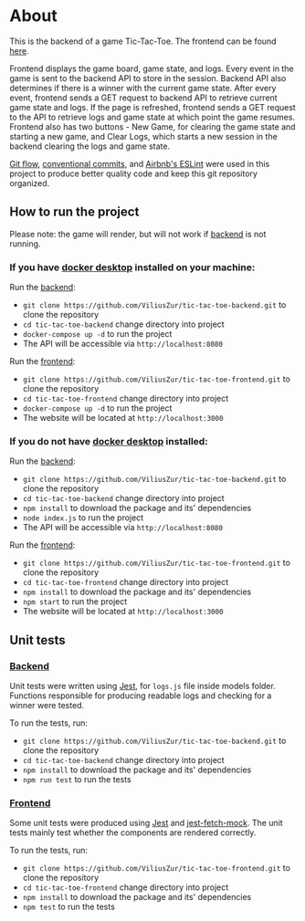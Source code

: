<h1>About</h1>

This is the backend of a game Tic-Tac-Toe. The frontend can be found [here](https://github.com/ViliusZur/tic-tac-toe-frontend).

Frontend displays the game board, game state, and logs. Every event in the game is sent to the backend API to store in the session. Backend API also determines if there is a winner with the current game state. After every event, frontend sends a GET request to backend API to retrieve current game state and logs. If the page is refreshed, frontend sends a GET request to the API to retrieve logs and game state at which point the game resumes. Frontend also has two buttons - New Game, for clearing the game state and starting a new game, and Clear Logs, which starts a new session in the backend clearing the logs and game state.

[Git flow](https://danielkummer.github.io/git-flow-cheatsheet/), [conventional commits](https://www.conventionalcommits.org/en/v1.0.0-beta.2/), and [Airbnb's ESLint](https://www.npmjs.com/package/eslint-config-airbnb-base) were used in this project to produce better quality code and keep this git repository organized.

<h2>How to run the project</h2>

Please note: the game will render, but will not work if [backend](https://github.com/ViliusZur/tic-tac-toe-backend) is not running.

### If you have [docker desktop](https://www.docker.com/products/docker-desktop) installed on your machine:


Run the [backend](https://github.com/ViliusZur/tic-tac-toe-backend):
* `git clone https://github.com/ViliusZur/tic-tac-toe-backend.git` to clone the repository
* `cd tic-tac-toe-backend` change directory into project
* `docker-compose up -d` to run the project
* The API will be accessible via `http://localhost:8080`

Run the [frontend](https://github.com/ViliusZur/tic-tac-toe-frontend):
* `git clone https://github.com/ViliusZur/tic-tac-toe-frontend.git` to clone the repository
* `cd tic-tac-toe-frontend` change directory into project
* `docker-compose up -d` to run the project
* The website will be located at `http://localhost:3000`

### If you do not have [docker desktop](https://www.docker.com/products/docker-desktop) installed:

Run the [backend](https://github.com/ViliusZur/tic-tac-toe-backend):
* `git clone https://github.com/ViliusZur/tic-tac-toe-backend.git` to clone the repository
* `cd tic-tac-toe-backend` change directory into project
* `npm install` to download the package and its' dependencies
* `node index.js` to run the project
* The API will be accessible via `http://localhost:8080`

Run the [frontend](https://github.com/ViliusZur/tic-tac-toe-frontend):
* `git clone https://github.com/ViliusZur/tic-tac-toe-frontend.git` to clone the repository
* `cd tic-tac-toe-frontend` change directory into project
* `npm install` to download the package and its' dependencies
* `npm start` to run the project
* The website will be located at `http://localhost:3000`

<h2>Unit tests</h2>

### [Backend](https://github.com/ViliusZur/tic-tac-toe-backend)

Unit tests were written using [Jest](https://jestjs.io/en/), for `logs.js` file inside models folder. Functions responsible for producing readable logs and checking for a winner were tested.

To run the tests, run:
* `git clone https://github.com/ViliusZur/tic-tac-toe-backend.git` to clone the repository
* `cd tic-tac-toe-backend` change directory into project
* `npm install` to download the package and its' dependencies
* `npm run test` to run the tests

### [Frontend](https://github.com/ViliusZur/tic-tac-toe-frontend)

Some unit tests were produced using [Jest](https://jestjs.io/en/) and [jest-fetch-mock](https://www.npmjs.com/package/jest-fetch-mock). The unit tests mainly test whether the components are rendered correctly.

To run the tests, run:
* `git clone https://github.com/ViliusZur/tic-tac-toe-frontend.git` to clone the repository
* `cd tic-tac-toe-frontend` change directory into project
* `npm install` to download the package and its' dependencies
* `npm test` to run the tests
